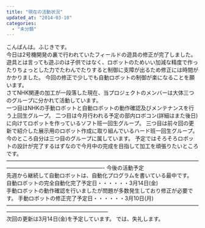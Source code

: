 ```yaml
---
title: "現在の活動状況"
updated_at: "2014-03-10"
categories: 
  - "未分類"
---
```


こんばんは。ふじきです。  
今日は2号機開発の裏で行われていたフィールドの遊具の修正が完了しました。 遊具とは言っても遊ぶのは子供ではなく、ロボットのためいい加減な精度で作ったりちょっとした力でたわんでたりすると制御に支障が出るため修正には時間がかかりました。 今回の修正で少しでも自動ロボットの制御が楽になることを願います。  
さてNHK関連の加工が一段落した現在、当プロジェクトのメンバーは大体三つのグループに分かれて活動しています。  
一つ目はNHKの手動ロボットと自動ロボットの動作確認及びメンテナンスを行う上回生グループ。 二つ目は今月行われる予定の部内ロボコン(詳細はまた後日)に向けてロボットを作っているソフト班一回生グループ。 三つ目は前々回の更新で紹介した展示用のロボット作成に取り組んでいるハード班一回生グループ。  
今のところ自分は三つ目のグループに属しています。 予定ではそろそろロボットの設計が完了するはずなので今月中の完成を目指して加工を頑張りたいところです。 ——————————————————————————————————————————————————————- 今後の活動予定  
先週から継続して自動ロボットは、自動化プログラムを書いている最中です。 自動ロボットの完全自動化完了予定日・・・・・・3月14日(金)  
手動ロボットの動作確認を行いましたが問題が多数発生しており修正が必要です。 手動ロボットの修正完了予定日・・・・・・3月10日(月) ———————————————————————————————————————————————————————  
次回の更新は3月14日(金)を予定しています。 では、失礼します。
